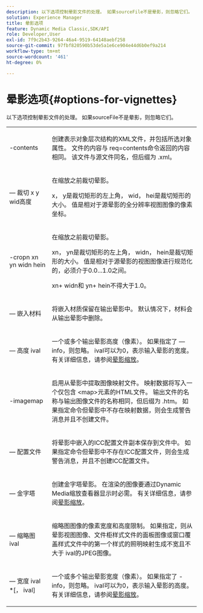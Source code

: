 ```yaml
---
description: 以下选项控制晕影文件的处理。 如果sourceFile不是晕影，则忽略它们。
solution: Experience Manager
title: 晕影选项
feature: Dynamic Media Classic,SDK/API
role: Developer,User
exl-id: 7f9c2b43-9264-46a4-9519-64148aebf258
source-git-commit: 97fbf820590b53de5a1e6ce904e44d6b0ef9a214
workflow-type: tm+mt
source-wordcount: '461'
ht-degree: 0%

---
```


# 晕影选项{#options-for-vignettes}

以下选项控制晕影文件的处理。 如果sourceFile不是晕影，则忽略它们。

<table id="simpletable_6D0C967EB84947FBAC34B46C4BB23AF0"> 
 <tr class="strow"> 
  <td class="stentry"> <p><span class="codeph"> -contents</span> </p></td> 
  <td class="stentry"> <p>创建表示对象层次结构的XML文件，并包括所选对象属性。 文件的内容与<span class="codeph"> req=contents</span>命令返回的内容相同。 该文件与源文件同名，但后缀为<span class="filepath"> .xml</span>。 </p></td> 
 </tr> 
 <tr class="strow"> 
  <td class="stentry"> <p><span class="codeph"> — 裁切<span class="varname"> x</span><span class="varname"> y</span><span class="varname"> wid</span><span class="varname">高度</span></span> </p></td> 
  <td class="stentry"> <p>在缩放之前裁切晕影。 </p> <p><span class="codeph"><span class="varname"> x</span>，<span class="varname"> y</span></span>是裁切矩形的左上角，<span class="codeph"><span class="varname"> wid</span>，<span class="varname"> hei</span></span>是裁切矩形的大小。 值是相对于源晕影的全分辨率视图图像的像素坐标。 </p></td> 
 </tr> 
 <tr class="strow"> 
  <td class="stentry"> <p><span class="codeph">-cropn <span class="varname"> xn</span><span class="varname"> yn</span><span class="varname"> widn</span><span class="varname"> hein</span></span> </p> </td> 
  <td class="stentry"> <p>在缩放之前裁切晕影。 </p> <p><span class="codeph"><span class="varname"> xn</span>，<span class="varname"> yn</span></span>是裁切矩形的左上角，<span class="codeph"><span class="varname"> widn</span>，<span class="varname"> hein</span></span>是裁切矩形的大小。 值是相对于源晕影的视图图像进行规范化的，必须介于0.0...1.0之间。 </p> <p><span class="codeph"><span class="varname"> xn</span></span>+<span class="codeph"><span class="varname"> widn</span></span>和<span class="codeph"><span class="varname"> yn</span></span>+<span class="codeph"><span class="varname"> hein</span></span>不得大于1.0。 </p></td> 
 </tr> 
 <tr class="strow"> 
  <td class="stentry"> <p><span class="codeph"> — 嵌入材料</span> </p></td> 
  <td class="stentry"> <p>将嵌入材质保留在输出晕影中。 默认情况下，材料会从输出晕影中删除。 </p></td> 
 </tr> 
 <tr class="strow"> 
  <td class="stentry"> <p><span class="codeph"> — 高度<span class="varname"> ival</span></span> </p></td> 
  <td class="stentry"> <p>一个或多个输出晕影高度（像素）。 如果指定了 — info，则忽略。 <span class="varname"> ival</span>可以为0，表示输入晕影的宽度。 有关详细信息，请参阅<a href="../../../../ir-api/vntc/utilities/c-ir-vignette-converter-vntc/c-ir-vignette-scaling.md#concept-e373a29c2f954df98d704c7723804585" type="concept" format="dita" scope="local">晕影缩放</a>。 </p></td> 
 </tr> 
 <tr class="strow"> 
  <td class="stentry"> <p><span class="codeph"> -imagemap</span> </p></td> 
  <td class="stentry"> <p>启用从晕影中提取图像映射文件。 映射数据将写入一个仅包含<span class="codeph"> &lt;map&gt;</span>元素的HTML文件。 输出文件的名称与输出图像文件的名称相同，但后缀为<span class="filepath"> .htm</span>。 如果指定命令但晕影中不存在映射数据，则会生成警告消息并且不创建文件。 </p></td> 
 </tr> 
 <tr class="strow"> 
  <td class="stentry"> <p><span class="codeph"> — 配置文件</span> </p></td> 
  <td class="stentry"> <p>将晕影中嵌入的ICC配置文件副本保存到文件中。 如果指定命令但晕影中不存在ICC配置文件，则会生成警告消息，并且不创建ICC配置文件。 </p></td> 
 </tr> 
 <tr class="strow"> 
  <td class="stentry"> <p><span class="codeph"> — 金字塔</span> </p></td> 
  <td class="stentry"> <p>创建金字塔晕影。 在渲染的图像要通过Dynamic Media缩放查看器显示时必需。 有关详细信息，请参阅<a href="../../../../ir-api/vntc/utilities/c-ir-vignette-converter-vntc/c-ir-vignette-scaling.md#concept-e373a29c2f954df98d704c7723804585" type="concept" format="dita" scope="local">晕影缩放</a>。 </p></td> 
 </tr> 
 <tr class="strow"> 
  <td class="stentry"> <p><span class="codeph"> — 缩略图<span class="varname"> ival</span></span> </p></td> 
  <td class="stentry"> <p>缩略图图像的像素宽度和高度限制。 如果指定，则从晕影视图图像、文件柜样式文件的面板图像或窗口覆盖样式文件中的第一个样式的照明映射生成不宽且不大于<span class="varname"> ival</span>的JPEG图像。 </p></td> 
 </tr> 
 <tr class="strow"> 
  <td class="stentry"> <p><span class="codeph"> — 宽度<span class="varname"> ival</span> *[，<span class="varname"> ival</span>]</span> </p></td> 
  <td class="stentry"> <p>一个或多个输出晕影宽度（像素）。 如果指定了<span class="codeph"> -info</span>，则忽略。 <span class="varname"> ival</span>可以为0，表示输入晕影的高度。 有关详细信息，请参阅<a href="../../../../ir-api/vntc/utilities/c-ir-vignette-converter-vntc/c-ir-vignette-scaling.md#concept-e373a29c2f954df98d704c7723804585" type="concept" format="dita" scope="local">晕影缩放</a>。 </p></td> 
 </tr> 
</table>
